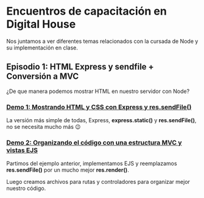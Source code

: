 # Encuentros de capacitación en Digital House

Nos juntamos a ver diferentes temas relacionados con la cursada de Node y su implementación en clase.

## Episodio 1:  HTML Express y sendfile + Conversión a MVC

¿De que manera podemos mostrar HTML en nuestro servidor con Node?

### [Demo 1: Mostrando HTML y CSS con Express y res.sendFile()](e1-01-html-express-sendfile)

La versión más simple de todas, Express, **express.static()** y **res.sendFile()**, no se necesita mucho más :wink:

### [Demo 2: Organizando el código con una estructura MVC y vistas EJS](e1-02-pasaje-a-mvc)

Partimos del ejemplo anterior, implementamos EJS y reemplazamos **res.sendFile()** por un mucho mejor **res.render()**.

Luego creamos archivos para rutas y controladores para organizar mejor nuestro código.